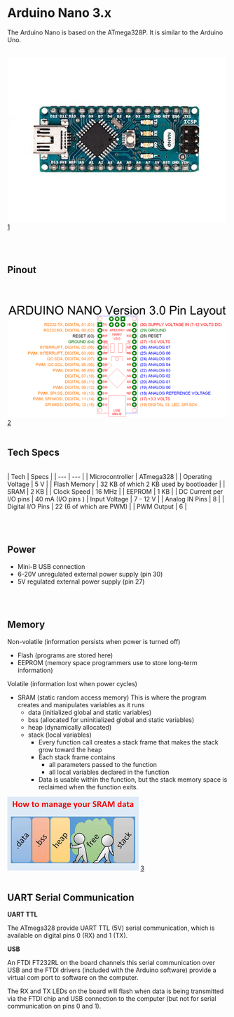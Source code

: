 # Arduino Nano 3.x

The Arduino Nano is based on the ATmega328P. It is similar to the Arduino Uno.
<br><br>

![Arduino Nano Top View](./images/nano.jpg "Arduino Nano") [1](https://store-cdn.arduino.cc/usa/catalog/product/cache/1/image/500x375/f8876a31b63532bbba4e781c30024a0a/A/0/A000005_front_2.jpg)

<br> <br>

## Pinout
<br><br>

![Pinout](./images/Nano_PinOut.png "Arduino Nano Pinout") [2](http://www.keywild.com/arduino/gallery/Nano_PinOut.png)
<br><br>


## Tech Specs
<br>
| Tech | Specs |
| ---  | ---   |
| Microcontroller | ATmega328 |
| Operating Voltage | 5 V |
| Flash Memory | 32 KB of which 2 KB used by bootloader |
| SRAM | 2 KB |
| Clock Speed | 16 MHz |
| EEPROM | 1 KB |
| DC Current per I/O pins | 40 mA (I/O pins )
| Input Voltage | 7 - 12 V |
| Analog IN Pins | 8 |
| Digital I/O Pins | 22 (6 of which are PWM) |
| PWM Output | 6 |

<br><br>

## Power 

- Mini-B USB connection
- 6-20V unregulated external power supply (pin 30)
- 5V regulated external power supply (pin 27)

<br><br>

## Memory

Non-volatile (information persists when power is turned off)
- Flash  (programs are stored here)
- EEPROM (memory space programmers use to store long-term information)

Volatile (information lost when power cycles)
- SRAM (static random access memory) This is where the program creates and manipulates variables as it runs
    - data (initialized global and static variables)
    - bss (allocated for uninitialized global and static variables)
    - heap (dynamically allocated)
    - stack (local variables)
        - Every function call creates a stack frame that makes the stack grow toward the heap
        - Each stack frame contains 
            - all parameters passed to the function
            - all local variables declared in the function
        - Data is usable within the function, but the stack memory space is reclaimed when the function exits. 


![Manage SRAM Data](./images/sram.jpeg "Arduino SRAM") [3](https://i.ytimg.com/vi/iOJ52VIvqYM/maxresdefault.jpg)
<br><br>


## UART Serial Communication

**UART TTL**

The ATmega328 provide UART TTL (5V) serial communication, which is available on digital pins 0 (RX) and 1 (TX). 

**USB** 

An FTDI FT232RL on the board channels this serial communication over USB and the FTDI drivers (included with the Arduino software) provide a virtual com port to software on the computer. 

The RX and TX LEDs on the board will flash when data is being transmitted via the FTDI chip and USB connection to the computer (but not for serial communication on pins 0 and 1).
